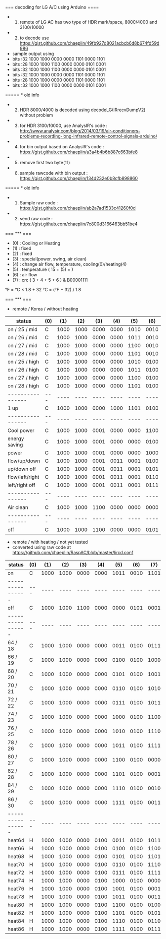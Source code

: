 === decoding for LG A/C using Arduino ====
- 1) remote of LG AC has two type of HDR mark/space, 8000/4000 and 3100/10000 
- 2) to decode use https://gist.github.com/chaeplin/49fb927d8021acbcb6d8b674fd59d986
- sample output using 
- bits :32 1000 1000 0000 0000 1101 0000 1101 
- bits :28 1000 1000 1100 0000 0000 0101 0001 
- bits :32 1000 1000 1100 0000 0000 0101 0001 
- bits :32 1000 1000 0000 0000 1101 0000 1101 
- bits :28 1000 1000 0000 0000 1101 0000 1101 
- bits :32 1000 1000 1100 0000 0000 0101 0001 

===== * old info
- 2) HDR 8000/4000 is decoded using decodeLG(IRrecvDumpV2) without problem
- 3) for HDR 3100/10000, use AnalysIR's code : http://www.analysir.com/blog/2014/03/19/air-conditioners-problems-recording-long-infrared-remote-control-signals-arduino/
- 4) for bin output based on AnalysIR's code : https://gist.github.com/chaeplin/a3a4b4b6b887c663bfe8
- 5) remove first two byte(11)
- 6) sample rawcode with bin output : https://gist.github.com/chaeplin/134d232e0b8cfb898860

===== * old info
- 1) Sample raw code : https://gist.github.com/chaeplin/ab2a7ad1533c41260f0d
- 2) send raw code : https://gist.github.com/chaeplin/7c800d3166463bb51be4


=== *** ===
- (0) : Cooling or Heating
- (1) : fixed 
- (2) : fixed
- (3) : special(power, swing, air clean)
- (4) : change air flow, temperature, cooling(0)/heating(4)
- (5) : temperature ( 15 + (5) = )
- (6) : air flow
- (7) : crc ( 3 + 4 + 5 + 6 ) & B00001111


°F = °C × 1.8 + 32
°C = (°F − 32) / 1.8


=== *** ===
* remote / Korea / without heating

|       status   |(0)| (1)| (2)| (3)| (4)| (5)| (6)| (7)
|----------------|---|----|----|----|----|----|----|----
| on / 25 / mid  | C |1000|1000|0000|0000|1010|0010|1100
| on / 26 / mid  | C |1000|1000|0000|0000|1011|0010|1101      
| on / 27 / mid  | C |1000|1000|0000|0000|1100|0010|1110     
| on / 28 / mid  | C |1000|1000|0000|0000|1101|0010|1111     
| on / 25 / high | C |1000|1000|0000|0000|1010|0100|1110     
| on / 26 / high | C |1000|1000|0000|0000|1011|0100|1111     
| on / 27 / high | C |1000|1000|0000|0000|1100|0100|0000     
| on / 28 / high | C |1000|1000|0000|0000|1101|0100|0001
|----------------|---|----|----|----|----|----|----|----    
| 1 up           | C |1000|1000|0000|1000|1101|0100|1001 
|----------------|---|----|----|----|----|----|----|----    
| Cool power     | C |1000|1000|0001|0000|0000|1100|1101     
| energy saving  | C |1000|1000|0001|0000|0000|0100|0101     
| power          | C |1000|1000|0001|0000|0000|1000|1001            
| flow/up/down   | C |1000|1000|0001|0011|0001|0100|1001     
| up/down off    | C |1000|1000|0001|0011|0001|0101|1010     
| flow/left/right| C |1000|1000|0001|0011|0001|0110|1011     
| left/right off | C |1000|1000|0001|0011|0001|0111|1100 
|----------------|---|----|----|----|----|----|----|----    
| Air clean      | C |1000|1000|1100|0000|0000|0000|1100
|----------------|---|----|----|----|----|----|----|----    
| off            | C |1000|1000|1100|0000|0000|0101|0001 



* remote / with heating / not yet tested
* converted using raw code at https://github.com/chaeplin/RaspAC/blob/master/lircd.conf 

|       status   |(0)| (1)| (2)| (3)| (4)| (5)| (6)| (7)
|----------------|---|----|----|----|----|----|----|----
| on             | C |1000|1000|0000|0000|1011|0010|1101
|----------------|---|----|----|----|----|----|----|----
| off            | C |1000|1000|1100|0000|0000|0101|0001
|----------------|---|----|----|----|----|----|----|----
| 64  / 18       | C |1000|1000|0000|0000|0011|0100|0111
| 66  / 19       | C |1000|1000|0000|0000|0100|0100|1000
| 68  / 20       | C |1000|1000|0000|0000|0101|0100|1001
| 70  / 21       | C |1000|1000|0000|0000|0110|0100|1010
| 72  / 22       | C |1000|1000|0000|0000|0111|0100|1011
| 74  / 23       | C |1000|1000|0000|0000|1000|0100|1100
| 76  / 25       | C |1000|1000|0000|0000|1010|0100|1110
| 78  / 26       | C |1000|1000|0000|0000|1011|0100|1111
| 80  / 27       | C |1000|1000|0000|0000|1100|0100|0000
| 82  / 28       | C |1000|1000|0000|0000|1101|0100|0001
| 84  / 29       | C |1000|1000|0000|0000|1110|0100|0010
| 86  / 30       | C |1000|1000|0000|0000|1111|0100|0011
|----------------|---|----|----|----|----|----|----|----
| heat64         | H |1000|1000|0000|0100|0011|0100|1011
| heat66         | H |1000|1000|0000|0100|0100|0100|1100
| heat68         | H |1000|1000|0000|0100|0101|0100|1101
| heat70         | H |1000|1000|0000|0100|0110|0100|1110
| heat72         | H |1000|1000|0000|0100|0111|0100|1111
| heat74         | H |1000|1000|0000|0100|1000|0100|0000
| heat76         | H |1000|1000|0000|0100|1001|0100|0001
| heat78         | H |1000|1000|0000|0100|1011|0100|0011
| heat80         | H |1000|1000|0000|0100|1100|0100|0100
| heat82         | H |1000|1000|0000|0100|1101|0100|0101
| heat84         | H |1000|1000|0000|0100|1110|0100|0110
| heat86         | H |1000|1000|0000|0100|1111|0100|0111
